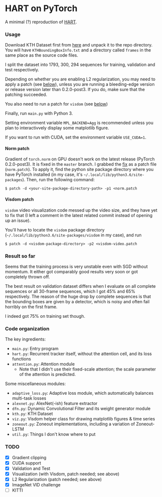 HART on PyTorch
===

A minimal (?) reproduction of [HART](https://github.com/akosiorek/hart).

### Usage

Download KTH Dataset first from [here](https://www.dropbox.com/s/12zmghlk1qm49n8/ptb.p.gz?dl=0)
and unpack it to the repo directory.
You will have `KTHBoundingBoxInfo.txt` and a directory called `frames` in the
same place as the source code files.

I split the dataset into 1793, 300, 294 sequences for training, validation and test respectively.

Depending on whether you are enabling L2 regularization, you may need to apply a patch (see [below](#norm-patch)),
unless you are running a bleeding-edge version or release version later than 0.2.0-post3.
If you do, make sure that the patching succeeded.

You also need to run a patch for `visdom` (see [below](#visdom-patch))

Finally, run `main.py` with Python 3.

Setting environment variable `MPL_BACKEND=Agg` is recommended unless you plan to interactivvely display some
matplotlib figure.

If you want to run with CUDA, set the environment variable `USE_CUDA=1`.

#### Norm patch

Gradient of `torch.norm` on GPU doesn't work on the latest release (PyTorch 0.2.0-post3).  It is fixed in
the `master` branch.  I grabbed the [fix](https://github.com/pytorch/pytorch/pull/2775) as a patch file
(`norm.patch`).  To apply it, find the python
site package directory where you have PyTorch installed (in my case, it's `~/.local/lib/python3.6/site-packages`).
Then, run the following command:

```
$ patch -d <your-site-package-directory-path> -p1 <norm.patch
```

#### Visdom patch

`visdom` video visualization code messed up the video size, and they have yet to fix that (I left a comment in the
latest related commit instead of opening up an issue).

You'll have to locate the `visdom` package directory (`~/.local/lib/python3.6/site-packages/visdom` in my case),
and run

```
$ patch -d <visdom-package-directory> -p2 <visdom-video.patch
```

### Result so far

Seems that the training process is very unstable even with SGD without momentum.
It either got comparably good results very soon or got completely thrown off.

The best result on validation dataset differs when I evaluate on all complete sequences or all 30-frame
sequences, which I got 45% and 65% respectively.  The reason of the huge drop by complete sequences is
that the bounding boxes are given by a detector, which is noisy and often fail horribly on the first frame.

I indeed got 75% on training set though.

### Code organization

The key ingredients:

* `main.py`: Entry program
* `hart.py`: Recurrent tracker itself, without the attention cell, and its loss functions
* `attention.py`: Attention module
  * Note that I didn't use their fixed-scale attention; the scale parameter of the attention is predicted.

Some miscellaneous modules:

* `adaptive_loss.py`: Adaptive loss module, which automatically balances multi-task losses
* `alexnet.py`: AlexNet(-ish) feature extractor
* `dfn.py`: Dynamic Convolutional Filter and its weight generator module
* `kth.py`: KTH Dataset
* `viz.py`: Visdom helper class for drawing matplotlib figures & time series
* `zoneout.py`: Zoneout implementations, including a variation of Zoneout-LSTM
* `util.py`: Things I don't know where to put

### TODO

- [x] Gradient clipping
- [x] CUDA support
- [x] Validation and Test
- [x] Visualization (with Visdom, patch needed; see above)
- [x] L2 Regularization (patch needed; see above)
- [x] ImageNet VID challenge
- [ ] KITTI

